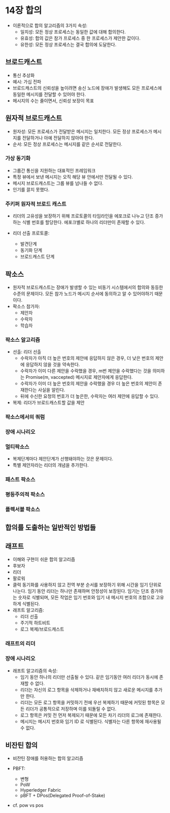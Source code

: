 # 14장 합의
- 이론적으로 합의 알고리즘의 3가지 속성:
  - 일치성: 모든 정상 프로세스는 동일한 값에 대해 합의한다.
  - 유효성: 합의 값은 참가 프로세스 중 한 프로세스가 제안한 값이다.
  - 유한성: 모든 정상 프로세스는 결국 합의에 도달한다.

## 브로드캐스트
- 통신 추상화
- 예시: 가십 전파
- 브로드캐스트의 신뢰성을 높이려면 송신 노드에 장애가 발생해도 모든 프로세스에 동일한 메시지를 전달할 수 있어야 한다.
- 메시지의 수는 줄이면서, 신뢰성 보장이 목표

## 원자적 브로드캐스트
- 원자성: 모든 프로세스가 전달받은 메시지는 일치한다. 모든 정상 프로세스가 메시지를 전달하거나 아예 전달하지 않아야 한다.
- 순서: 모든 정상 프로세스는 메시지를 같은 순서로 전달한다.

### 가상 동기화
- 그룹간 통신을 지원하는 대표적인 프레임워크
- 특정 뷰에서 보낸 메시지는 오직 해당 뷰 안에서만 전달될 수 있다.
- 메시지 브로드캐스트는 그룹 뷰를 넘나들 수 없다.
- 인기를 끌지 못했다.

### 주키퍼 원자적 브로드 캐스트
- 리더의 고유성을 보장하기 위해 프로토콜의 타임라인을 에포크로 나누고 단조 증가하는 식별 번호를 할당한다. 에포크별로 하나의 리더만이 존재할 수 있다.

- 리더 선출 프로토콜:
  - 발견단계
  - 동기화 단계
  - 브로드캐스트 단계

## 팍소스
- 원자적 브로드캐스트는 장애가 발생할 수 있는 비동기 시스템에서의 합의와 동등한 수준의 문제이다. 모든 참가 노드가 메시지 순서에 동의하고 알 수 있어야하기 때문이다.
- 팍소스 참가자:
  - 제안자
  - 수락자
  - 학습자

### 팍소스 알고리즘
- 선출: 리더 선출
  - 수락자가 아직 더 높은 번호의 제안에 응답하지 않은 경우, 더 낮은 번호의 제안에 응답하지 않을 것을 약속한다.
  - 수락자가 이미 다른 제안을 수락했을 경우, m번 제안을 수락했다는 것을 의미하는 Promise(m, vaccepted) 메시지로 제안자에게 응답한다.
  - 수락자가 이미 더 높은 번호의 제안을 수락했을 경우 더 높은 번호의 제안이 존재한다는 사실을 알린다.
  - 뒤에 수신한 요청의 번호가 더 높은한, 수락자는 여러 제안에 응답할 수 있다.
- 복제: 리더가 브로드캐스트할 값을 제안

### 팍소스에서의 쿼럼
### 장애 시나리오
### 멀티팍소스
- 복제단계마다 제안단계가 선행돼야하는 것은 문제이다.
- 특별 제안자라는 리더의 개념을 추가한다.

### 패스트 팍소스
### 평등주의적 팍소스
### 플렉서블 팍소스
## 합의를 도출하는 일반적인 방법들
## 래프트
- 이해와 구현이 쉬운 합의 알고리즘
- 후보자
- 리더
- 팔로워
- 클럭 동기화를 사용하지 않고 전역 부분 순서를 보장하기 위해 시간을 임기 단위로 나눈다. 임기 동안 리더는 하나만 존재하며 안정성이 보장된다. 임기는 단조 증가하는 숫자로 식별되며, 모든 작업은 임기 번호와 임기 내 메시지 번호의 조합으로 고유하게 식별된다.
- 래프트 알고리즘:
  - 리더 선출
  - 주기적 하트비트
  - 로그 복제/브로드캐스트

### 래프트의 리더
### 장애 시나리오
- 래프트 알고리즘의 속성:
  - 임기 동안 하나의 리더만 선출될 수 있다. 같은 임기동안 여러 리더가 동시에 존재할 수 없다.
  - 리더는 자신의 로그 항목을 삭제하거나 재배치하지 않고 새로운 메시지를 추가만 한다.
  - 리더는 모든 로그 항목을 커밋하기 전에 우선 복제하기 때문에 커밋된 항목은 모든 리더가 공통적으로 저장하며 이를 되돌릴 수 없다.
  - 로그 항목은 커밋 전 먼저 복제되기 때문에 모든 차기 리더의 로그에 존재한다.
  - 메시지는 메시지 번호와 임기 ID 로 식별된다. 식별자는 다른 항목에 재사용될 수 없다.

## 비잔틴 합의
- 비잔틴 장애를 허용하는 합의 알고리즘
- PBFT:
  - 변형
  - PoW
  - Hyperledger Fabric
  - pBFT + DPos(Delegated Proof-of-Stake)

- cf. pow vs pos
